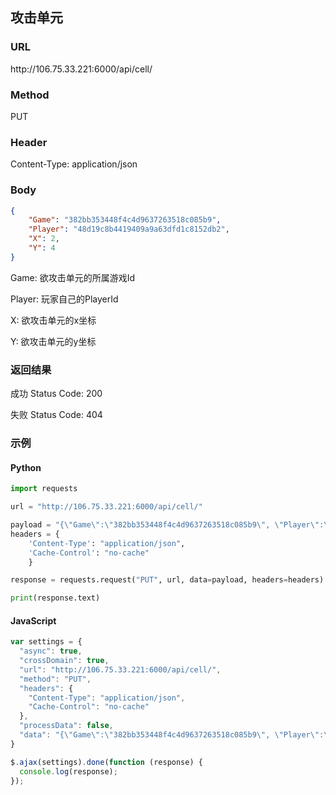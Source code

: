 ## 攻击单元

### URL
ht<span></span>tp://106.75.33.221:6000/api/cell/

### Method
PUT

### Header
Content-Type: application/json

### Body
```json
{
	"Game": "382bb353448f4c4d9637263518c085b9",
	"Player": "48d19c8b4419409a9a63dfd1c8152db2",
	"X": 2,
	"Y": 4
}
```

Game: 欲攻击单元的所属游戏Id

Player: 玩家自己的PlayerId

X: 欲攻击单元的x坐标

Y: 欲攻击单元的y坐标

### 返回结果
成功 Status Code: 200

失败 Status Code: 404

### 示例
#### Python
```python
import requests

url = "http://106.75.33.221:6000/api/cell/"

payload = "{\"Game\":\"382bb353448f4c4d9637263518c085b9\", \"Player\":\"48d19c8b4419409a9a63dfd1c8152db2\", \"X\":2, \"Y\":4}"
headers = {
    'Content-Type': "application/json",
    'Cache-Control': "no-cache"
    }

response = requests.request("PUT", url, data=payload, headers=headers)

print(response.text)
```

#### JavaScript
```javascript
var settings = {
  "async": true,
  "crossDomain": true,
  "url": "http://106.75.33.221:6000/api/cell/",
  "method": "PUT",
  "headers": {
    "Content-Type": "application/json",
    "Cache-Control": "no-cache"
  },
  "processData": false,
  "data": "{\"Game\":\"382bb353448f4c4d9637263518c085b9\", \"Player\":\"48d19c8b4419409a9a63dfd1c8152db2\", \"X\":2, \"Y\":4}"
}

$.ajax(settings).done(function (response) {
  console.log(response);
});
```